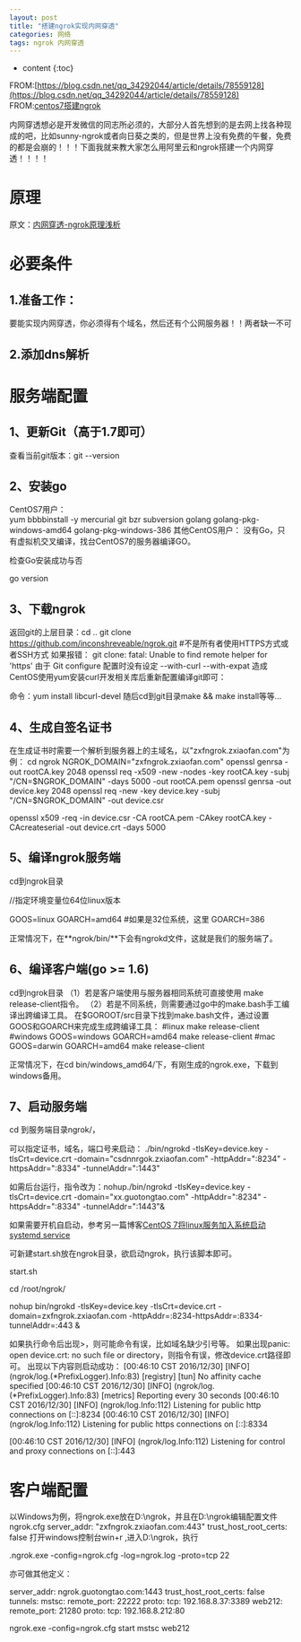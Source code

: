 ```yaml
---
layout: post
title: "搭建ngrok实现内网穿透"
categories: 网络
tags: ngrok 内网穿透
---
```

* content
{:toc}














FROM:[https://blog.csdn.net/qq_34292044/article/details/78559128](https://blog.csdn.net/qq_34292044/article/details/78559128)    
FROM:[centos7搭建ngrok](https://blog.csdn.net/u010887744/article/details/53957683)

内网穿透想必是开发微信的同志所必须的，大部分人首先想到的是去网上找各种现成的吧，比如sunny-ngrok或者向日葵之类的，但是世界上没有免费的午餐，免费的都是会崩的！！！下面我就来教大家怎么用阿里云和ngrok搭建一个内网穿透！！！！









# 原理

原文：[内网穿透-ngrok原理浅析](https://blog.csdn.net/sunansheng/article/details/48372149)

# 必要条件

## 1.准备工作： 

要能实现内网穿透，你必须得有个域名，然后还有个公网服务器！！两者缺一不可

## 2.添加dns解析

# 服务端配置

## 1、更新Git（高于1.7即可）

查看当前git版本：git --version 

## 2、安装go

CentOS7用户：  
yum bbbbinstall -y mercurial git bzr subversion golang golang-pkg-windows-amd64 golang-pkg-windows-386
其他CentOS用户：
没有Go，只有虚拟机交叉编译，找台CentOS7的服务器编译GO。

检查Go安装成功与否

go version

## 3、下载ngrok

返回git的上层目录：cd ..
git clone https://github.com/inconshreveable/ngrok.git #不是所有者使用HTTPS方式或者SSH方式
如果报错： git clone: fatal: Unable to find remote helper for 'https'
由于 Git configure 配置时没有设定 --with-curl --with-expat 造成
CentOS使用yum安装curl开发相关库后重新配置编译git即可：

命令：yum install libcurl-devel 随后cd到git目录make && make install等等...

## 4、生成自签名证书

在生成证书时需要一个解析到服务器上的主域名，以"zxfngrok.zxiaofan.com"为例：
cd ngrok
NGROK_DOMAIN="zxfngrok.zxiaofan.com"
openssl genrsa -out rootCA.key 2048
openssl req -x509 -new -nodes -key rootCA.key -subj "/CN=$NGROK_DOMAIN" -days 5000 -out rootCA.pem
openssl genrsa -out device.key 2048
openssl req -new -key device.key -subj "/CN=$NGROK_DOMAIN" -out device.csr

openssl x509 -req -in device.csr -CA rootCA.pem -CAkey rootCA.key -CAcreateserial -out device.crt -days 5000

## 5、编译ngrok服务端

cd到ngrok目录

//指定环境变量位64位linux版本

GOOS=linux GOARCH=amd64 #如果是32位系统，这里 GOARCH=386

正常情况下，在**ngrok/bin/**下会有ngrokd文件，这就是我们的服务端了。

## 6、编译客户端(go >= 1.6)
cd到ngrok目录
（1）若是客户端使用与服务器相同系统可直接使用 make release-client指令。
（2）若是不同系统，则需要通过go中的make.bash手工编译出跨编译工具。
在$GOROOT/src目录下找到make.bash文件，通过设置GOOS和GOARCH来完成生成跨编译工具：
#linux
make release-client
#windows
GOOS=windows GOARCH=amd64 make release-client
#mac
GOOS=darwin GOARCH=amd64 make release-client

正常情况下，在cd bin/windows_amd64/下，有刚生成的ngrok.exe，下载到windows备用。

## 7、启动服务端

cd 到服务端目录ngrok/，

可以指定证书，域名，端口号来启动：
./bin/ngrokd -tlsKey=device.key -tlsCrt=device.crt -domain="csdnnrgok.zxiaofan.com" -httpAddr=":8234" -httpsAddr=":8334" -tunnelAddr=":1443"

如需后台运行，指令改为：nohup./bin/ngrokd -tlsKey=device.key -tlsCrt=device.crt -domain="xx.guotongtao.com" -httpAddr=":8234" -httpsAddr=":8334" -tunnelAddr=":1443"&

如果需要开机自启动，参考另一篇博客[CentOS 7将linux服务加入系统启动 systemd service](https://blog.csdn.net/u010887744/article/details/53957647)

可新建start.sh放在ngrok目录，欲启动ngrok，执行该脚本即可。

start.sh

cd /root/ngrok/

nohup bin/ngrokd -tlsKey=device.key -tlsCrt=device.crt -domain=zxfngrok.zxiaofan.com -httpAddr=:8234-httpsAddr=:8334-tunnelAddr=:443 &

如果执行命令后出现>，则可能命令有误，比如域名缺少引号等。
如果出现panic: open device.crt: no such file or directory，则指令有误，修改device.crt路径即可。
出现以下内容则启动成功：
[00:46:10 CST 2016/12/30] [INFO] (ngrok/log.(*PrefixLogger).Info:83) [registry] [tun] No affinity cache specified
[00:46:10 CST 2016/12/30] [INFO] (ngrok/log.(*PrefixLogger).Info:83) [metrics] Reporting every 30 seconds
[00:46:10 CST 2016/12/30] [INFO] (ngrok/log.Info:112) Listening for public http connections on [::]:8234
[00:46:10 CST 2016/12/30] [INFO] (ngrok/log.Info:112) Listening for public https connections on [::]:8334

[00:46:10 CST 2016/12/30] [INFO] (ngrok/log.Info:112) Listening for control and proxy connections on [::]:443

# 客户端配置

以Windows为例，将ngrok.exe放在D:\ngrok，并且在D:\ngrok编辑配置文件ngrok.cfg
server_addr: "zxfngrok.zxiaofan.com:443"
trust_host_root_certs: false
打开windows控制台win+r ,进入D:\ngrok，执行

.ngrok.exe -config=ngrok.cfg -log=ngrok.log -proto=tcp 22

亦可做其他定义：

server_addr: ngrok.guotongtao.com:1443
trust_host_root_certs: false
tunnels:
  mstsc:
    remote_port: 22222
    proto:
      tcp: 192.168.8.37:3389
  web212:
    remote_port: 21280
    proto:
      tcp: 192.168.8.212:80

ngrok.exe -config=ngrok.cfg start mstsc web212

